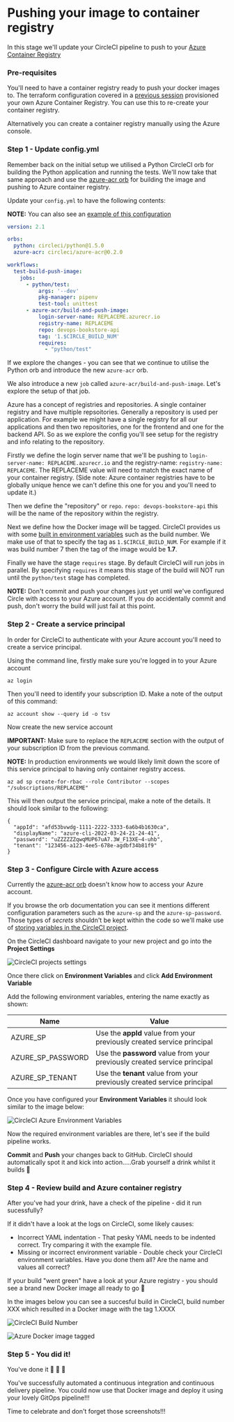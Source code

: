 # Pushing your image to container registry

In this stage we'll update your CircleCI pipeline to push to your [Azure Container Registry](https://azure.microsoft.com/en-us/services/container-registry/)

### Pre-requisites

You'll need to have a container registry ready to push your docker images to. The terraform configuration covered in a [previous session](https://github.com/techreturners/lm-lab-aks-gitops-devopsupskill) provisioned your own Azure Container Registry. You can use this to re-create your container registry.

Alternatively you can create a container registry manually using the Azure console.

### Step 1 - Update config.yml

Remember back on the initial setup we utilised a Python CircleCI orb for building the Python application and running the tests. We'll now take that same approach and use the [azure-acr orb](https://circleci.com/developer/orbs/orb/circleci/azure-acr) for building the image and pushing to Azure container registry.

Update your `config.yml` to have the following contents:

**NOTE:** You can also see an [example of this configuration](../.circleci/azure.example.config.yml)

```yaml
version: 2.1

orbs:
  python: circleci/python@1.5.0
  azure-acr: circleci/azure-acr@0.2.0

workflows:
  test-build-push-image:
    jobs:
      - python/test:
          args: '--dev'
          pkg-manager: pipenv
          test-tool: unittest 
      - azure-acr/build-and-push-image:
          login-server-name: REPLACEME.azurecr.io
          registry-name: REPLACEME
          repo: devops-bookstore-api
          tag: '1.$CIRCLE_BUILD_NUM'
          requires:
            - "python/test"
```

If we explore the changes - you can see that we continue to utilise the Python orb and introduce the new `azure-acr` orb.

We also introduce a new `job` called `azure-acr/build-and-push-image`. Let's explore the setup of that job.

Azure has a concept of registries and repositories. A single container registry and have multiple repsoitories. Generally a repository is used per application. For example we might have a single registry for all our applications and then two repositories, one for the frontend and one for the backend API. So as we explore the config you'll see setup for the registry and info relating to the repository.

Firstly we define the login server name that we'll be pushing to `login-server-name: REPLACEME.azurecr.io` and the registry-name: `registry-name: REPLACEME`. The REPLACEME value will need to match the exact name of your container registry. (Side note: Azure container registries have to be globally unique hence we can't define this one for you and you'll need to update it.)

Then we define the "repository" or `repo`. `repo: devops-bookstore-api` this will be the name of the repository within the registry.

Next we define how the Docker image will be tagged. CircleCI provides us with some [built in environment variables](https://circleci.com/docs/2.0/env-vars/#built-in-environment-variables) such as the build number. We make use of that to specify the tag as `1.$CIRCLE_BUILD_NUM`. For example if it was build number 7 then the tag of the image would be **1.7**.

Finally we have the stage `requires` stage. By default CircleCI will run jobs in parallel. By specifying `requires` it means this stage of the build will NOT run until the `python/test` stage has completed.

**NOTE:** Don't commit and push your changes just yet until we've configured Circle with access to your Azure account. If you do accidentally commit and push, don't worry the build will just fail at this point. 

### Step 2 - Create a service principal

In order for CircleCI to authenticate with your Azure account you'll need to create a service principal.

Using the command line, firstly make sure you're logged in to your Azure account

```
az login
```

Then you'll need to identify your subscription ID. Make a note of the output of this command:

```
az account show --query id -o tsv
```

Now create the new service account

**IMPORTANT:** Make sure to replace the `REPLACEME` section with the output of your subscription ID from the previous command.

**NOTE:** In production environments we would likely limit down the score of this service principal to having only container registry access.

```
az ad sp create-for-rbac --role Contributor --scopes "/subscriptions/REPLACEME"
```

This will then output the service principal, make a note of the details. It should look similar to the following:

```
{
  "appId": "afd53bvwdg-1111-2222-3333-6a6b4b1630ca",
  "displayName": "azure-cli-2022-03-24-21-24-41",
  "password": "uZZZZZZqwqMUP67uA7.3W_F13XE~4-uhb",
  "tenant": "123456-a123-4ee5-678e-agdbf34b81f9"
}
```

### Step 3 - Configure Circle with Azure access

Currently the [azure-acr orb](https://circleci.com/developer/orbs/orb/circleci/azure-acr) doesn't know how to access your Azure account.

If you browse the orb documentation you can see it mentions different configuration parameters such as the `azure-sp` and the `azure-sp-password`. Those types of *secrets* shouldn't be kept within the code so we'll make use of [storing variables in the CircleCI project](https://circleci.com/docs/2.0/env-vars/#setting-an-environment-variable-in-a-project).


On the CircleCI dashboard navigate to your new project and go into the **Project Settings**

![CircleCI projects settings](./images/circle_projectsettings.png "CircleCI project settings")

Once there click on **Environment Variables** and click **Add Environment Variable**

Add the following environment variables, entering the name exactly as shown:

| Name              | Value                   |
| ----------------- | ----------------------- |
| AZURE_SP          | Use the **appId** value from your previously created service principal      |
| AZURE_SP_PASSWORD | Use the **password** value from your previously created service principal  |
| AZURE_SP_TENANT   | Use the **tenant** value from your previously created service principal     |

Once you have configured your **Environment Variables** it should look similar to the image below:

![CircleCI Azure Environment Variables](./images/circle_azure_env_var.png "CircleCI Azure Environment Variables")

Now the required environment variables are there, let's see if the build pipeline works.

**Commit** and **Push** your changes back to GitHub. CircleCI should automatically spot it and kick into action.....Grab yourself a drink whilst it builds 🙌

### Step 4 - Review build and Azure container registry

After you've had your drink, have a check of the pipeline - did it run sucessfully?

If it didn't have a look at the logs on CircleCI, some likely causes:

* Incorrect YAML indentation - That pesky YAML needs to be indented correct. Try comparing it with the example file.
* Missing or incorrect environment variable - Double check your CircleCI environment variables. Have you done them all? Are the name and values all correct?

If your build "went green" have a look at your Azure registry - you should see a brand new Docker image all ready to go 🚀 

In the images below you can see a succesful build in CircleCI, build number XXX which resulted in a Docker image with the tag 1.XXXX

![CircleCI Build Number](./images/circle_build_number_acr.png "CircleCI Build Number")

![Azure Docker image tagged](./images/azure_acr_image_tag.png "Azure Docker image tagged")

### Step 5 - You did it!

You've done it 🚀 🚀 🚀 

You've successfully automated a continuous integration and continuous delivery pipeline. You could now use that Docker image and deploy it using your lovely GitOps pipeline!!!

Time to celebrate and don't forget those screenshots!!!



